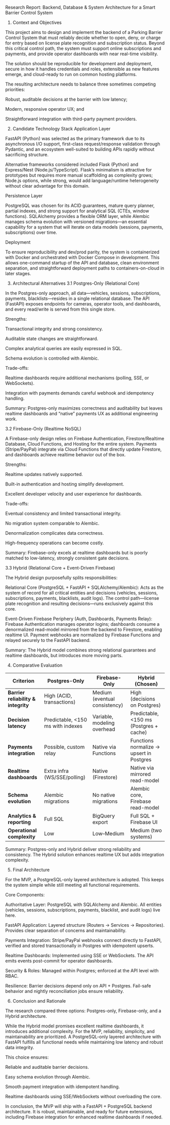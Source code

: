 Research Report: Backend, Database & System Architecture for a Smart Barrier Control System
1. Context and Objectives

This project aims to design and implement the backend of a Parking Barrier Control System that must reliably decide whether to open, deny, or charge for entry based on license plate recognition and subscription status. Beyond this critical control path, the system must support online subscriptions and payments, and provide operator dashboards with near real-time visibility.

The solution should be reproducible for development and deployment, secure in how it handles credentials and roles, extensible as new features emerge, and cloud-ready to run on common hosting platforms.

The resulting architecture needs to balance three sometimes competing priorities:

Robust, auditable decisions at the barrier with low latency;

Modern, responsive operator UX; and

Straightforward integration with third-party payment providers.

2. Candidate Technology Stack
Application Layer

FastAPI (Python) was selected as the primary framework due to its asynchronous I/O support, first-class request/response validation through Pydantic, and an ecosystem well-suited to building APIs rapidly without sacrificing structure.

Alternative frameworks considered included Flask (Python) and Express/Nest (Node.js/TypeScript). Flask’s minimalism is attractive for prototypes but requires more manual scaffolding as complexity grows; Node.js options, while strong, would add language/runtime heterogeneity without clear advantage for this domain.

Persistence Layer

PostgreSQL was chosen for its ACID guarantees, mature query planner, partial indexes, and strong support for analytical SQL (CTEs, window functions). SQLAlchemy provides a flexible ORM layer, while Alembic manages schema evolution with versioned migrations—an essential capability for a system that will iterate on data models (sessions, payments, subscriptions) over time.

Deployment

To ensure reproducibility and dev/prod parity, the system is containerized with Docker and orchestrated with Docker Compose in development. This allows one-command startup of the API and database, clean environment separation, and straightforward deployment paths to containers-on-cloud in later stages.

3. Architectural Alternatives
3.1 Postgres-Only (Relational Core)

In the Postgres-only approach, all data—vehicles, sessions, subscriptions, payments, blacklists—resides in a single relational database. The API (FastAPI) exposes endpoints for cameras, operator tools, and dashboards, and every read/write is served from this single store.

Strengths:

Transactional integrity and strong consistency.

Auditable state changes are straightforward.

Complex analytical queries are easily expressed in SQL.

Schema evolution is controlled with Alembic.

Trade-offs:

Realtime dashboards require additional mechanisms (polling, SSE, or WebSockets).

Integration with payments demands careful webhook and idempotency handling.

Summary:
Postgres-only maximizes correctness and auditability but leaves realtime dashboards and “native” payments UX as additional engineering work.

3.2 Firebase-Only (Realtime NoSQL)

A Firebase-only design relies on Firebase Authentication, Firestore/Realtime Database, Cloud Functions, and Hosting for the entire system. Payments (Stripe/PayPal) integrate via Cloud Functions that directly update Firestore, and dashboards achieve realtime behavior out of the box.

Strengths:

Realtime updates natively supported.

Built-in authentication and hosting simplify development.

Excellent developer velocity and user experience for dashboards.

Trade-offs:

Eventual consistency and limited transactional integrity.

No migration system comparable to Alembic.

Denormalization complicates data correctness.

High-frequency operations can become costly.

Summary:
Firebase-only excels at realtime dashboards but is poorly matched to low-latency, strongly consistent gate decisions.

3.3 Hybrid (Relational Core + Event-Driven Firebase)

The Hybrid design purposefully splits responsibilities:

Relational Core (PostgreSQL + FastAPI + SQLAlchemy/Alembic):
Acts as the system of record for all critical entities and decisions (vehicles, sessions, subscriptions, payments, blacklists, audit logs). The control path—license plate recognition and resulting decisions—runs exclusively against this core.

Event-Driven Firebase Periphery (Auth, Dashboards, Payments Relay):
Firebase Authentication manages operator logins; dashboards consume a denormalized read-model mirrored from the backend to Firestore, enabling realtime UI. Payment webhooks are normalized by Firebase Functions and relayed securely to the FastAPI backend.

Summary:
The Hybrid model combines strong relational guarantees and realtime dashboards, but introduces more moving parts.

4. Comparative Evaluation

| **Criterion**                       | **Postgres-Only**                 | **Firebase-Only**             | **Hybrid (Chosen)**                      |
| ----------------------------------- | --------------------------------- | ----------------------------- | ---------------------------------------- |
| **Barrier reliability & integrity** | High (ACID, transactions)         | Medium (eventual consistency) | High (decisions on Postgres)             |
| **Decision latency**                | Predictable, <150 ms with indexes | Variable, modeling overhead   | Predictable, <150 ms (Postgres + cache)  |
| **Payments integration**            | Possible, custom relay            | Native via Functions          | Functions normalize → upsert in Postgres |
| **Realtime dashboards**             | Extra infra (WS/SSE/polling)      | Native (Firestore)            | Native via mirrored read-model           |
| **Schema evolution**                | Alembic migrations                | No native migrations          | Alembic core, Firebase read-model        |
| **Analytics & reporting**           | Full SQL                          | BigQuery export               | Full SQL + Firebase UI                   |
| **Operational complexity**          | Low                               | Low–Medium                    | Medium (two systems)                     |


Summary:
Postgres-only and Hybrid deliver strong reliability and consistency. The Hybrid solution enhances realtime UX but adds integration complexity.

5. Final Architecture

For the MVP, a PostgreSQL-only layered architecture is adopted. This keeps the system simple while still meeting all functional requirements.

Core Components:

Authoritative Layer: PostgreSQL with SQLAlchemy and Alembic. All entities (vehicles, sessions, subscriptions, payments, blacklist, and audit logs) live here.

FastAPI Application: Layered structure (Routers → Services → Repositories). Provides clear separation of concerns and maintainability.

Payments Integration: Stripe/PayPal webhooks connect directly to FastAPI, verified and stored transactionally in Postgres with idempotent upserts.

Realtime Dashboards: Implemented using SSE or WebSockets. The API emits events post-commit for operator dashboards.

Security & Roles: Managed within Postgres; enforced at the API level with RBAC.

Resilience: Barrier decisions depend only on API + Postgres. Fail-safe behavior and nightly reconciliation jobs ensure reliability.

6. Conclusion and Rationale

The research compared three options: Postgres-only, Firebase-only, and a Hybrid architecture.

While the Hybrid model promises excellent realtime dashboards, it introduces additional complexity. For the MVP, reliability, simplicity, and maintainability are prioritized. A PostgreSQL-only layered architecture with FastAPI fulfills all functional needs while maintaining low latency and robust data integrity.

This choice ensures:

Reliable and auditable barrier decisions.

Easy schema evolution through Alembic.

Smooth payment integration with idempotent handling.

Realtime dashboards using SSE/WebSockets without overloading the core.

In conclusion, the MVP will ship with a FastAPI + PostgreSQL backend architecture. It is robust, maintainable, and ready for future extensions, including Firebase integration for enhanced realtime dashboards if needed.